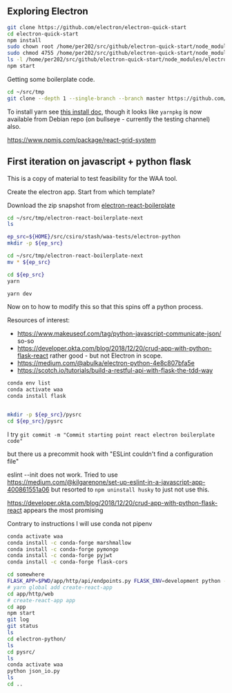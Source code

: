 ## Exploring Electron

```sh
git clone https://github.com/electron/electron-quick-start
cd electron-quick-start
npm install
sudo chown root /home/per202/src/github/electron-quick-start/node_modules/electron/dist/chrome-sandbox
sudo chmod 4755 /home/per202/src/github/electron-quick-start/node_modules/electron/dist/chrome-sandbox
ls -l /home/per202/src/github/electron-quick-start/node_modules/electron/dist/chrome-sandbox
npm start
```

Getting some boilerplate code.

```sh
cd ~/src/tmp
git clone --depth 1 --single-branch --branch master https://github.com/electron-react-boilerplate/electron-react-boilerplate.git your-project-name
```

To install yarn see [this install doc](https://yarnpkg.com/lang/en/docs/install/#debian-stable), though it looks like `yarnpkg` is now available from Debian repo (on bullseye - currently the testing channel) also. 

https://www.npmjs.com/package/react-grid-system


## First iteration on javascript + python flask

This is a copy of material to test feasibility for the WAA tool.

Create the electron app. Start from which template?


Download the zip snapshot from [electron-react-boilerplate](https://github.com/electron-react-boilerplate/electron-react-boilerplate)

```sh
cd ~/src/tmp/electron-react-boilerplate-next
ls

ep_src=${HOME}/src/csiro/stash/waa-tests/electron-python
mkdir -p ${ep_src}

cd ~/src/tmp/electron-react-boilerplate-next
mv * ${ep_src}

cd ${ep_src}
yarn

yarn dev
```

Now on to how to modify this so that this spins off a python process.

Resources of interest:

* https://www.makeuseof.com/tag/python-javascript-communicate-json/  so-so 
* https://developer.okta.com/blog/2018/12/20/crud-app-with-python-flask-react   rather good - but not Electron in scope.
* https://medium.com/@abulka/electron-python-4e8c807bfa5e
* https://scotch.io/tutorials/build-a-restful-api-with-flask-the-tdd-way


```sh
conda env list
conda activate waa
conda install flask


mkdir -p ${ep_src}/pysrc
cd ${ep_src}/pysrc
```

I try  `git commit -m "Commit starting point react electron boilerplate code"`


but there us a precommit hook with "ESLint couldn't find a configuration file"

eslint --init does not work. Tried to use  https://medium.com/@kilgarenone/set-up-eslint-in-a-javascript-app-400861551a06  but resorted to  `npm uninstall husky` to just not use this.

https://developer.okta.com/blog/2018/12/20/crud-app-with-python-flask-react appears the most promising

Contrary to instructions I will use conda not pipenv

```bash
conda activate waa
conda install -c conda-forge marshmallow
conda install -c conda-forge pymongo
conda install -c conda-forge pyjwt
conda install -c conda-forge flask-cors
```

```bash
cd somewhere
FLASK_APP=$PWD/app/http/api/endpoints.py FLASK_ENV=development python -m flask run --port 4433
# yarn global add create-react-app
cd app/http/web
# create-react-app app
cd app
npm start
git log
git status
ls
cd electron-python/
ls
cd pysrc/
ls
conda activate waa
python json_io.py 
ls
cd ..
```


